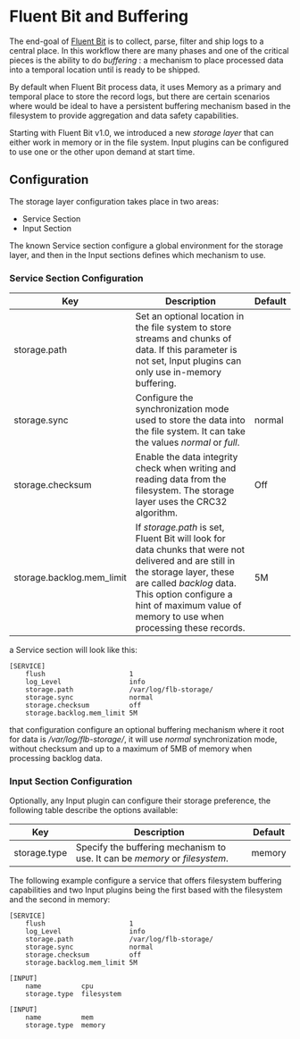 # Fluent Bit and Buffering

The end-goal of [Fluent Bit](https://fluentbit.io) is to collect, parse, filter and ship logs to a central place. In this workflow there are many phases and one of the critical pieces is the ability to do _buffering_ : a mechanism to place processed data into a temporal location until is ready to be shipped.

By default when Fluent Bit process data, it uses Memory as a primary and temporal place to store the record logs, but there are certain scenarios where would be ideal to have a persistent buffering mechanism based in the filesystem  to provide aggregation and data safety capabilities.

Starting with Fluent Bit v1.0, we introduced a new _storage layer_ that can either work in memory or in the file system. Input plugins can be configured to use one or the other upon demand at start time.

## Configuration

The storage layer configuration takes place in two areas:

- Service Section
- Input Section

The known Service section configure a global environment for the storage layer, and then in the Input sections defines which mechanism to use.

### Service Section Configuration

| Key                       | Description                                                  | Default |
| ------------------------- | ------------------------------------------------------------ | ------- |
| storage.path              | Set an optional location in the file system to store streams and chunks of data. If this parameter is not set, Input plugins can only use in-memory buffering. |         |
| storage.sync              | Configure the synchronization mode used to store the data into the file system. It can take the values _normal_ or _full_. | normal  |
| storage.checksum          | Enable the data integrity check when writing and reading data from the filesystem. The storage layer uses the CRC32 algorithm. | Off     |
| storage.backlog.mem_limit | If _storage.path_ is set, Fluent Bit will look for data chunks that were not delivered and are still in the storage layer, these are called _backlog_ data. This option configure a hint of maximum value of memory to use when processing these records. | 5M      |

a Service section will look like this:

```
[SERVICE]
    flush                     1
    log_Level                 info
    storage.path              /var/log/flb-storage/
    storage.sync              normal
    storage.checksum          off
    storage.backlog.mem_limit 5M
```

that configuration configure an optional buffering mechanism where it root for data is _/var/log/flb-storage/_, it will use _normal_ synchronization mode, without checksum and up to a maximum of 5MB of memory when processing backlog data. 

### Input Section Configuration

Optionally, any Input plugin can configure their storage preference, the following table describe the options available:

| Key          | Description                                                  | Default |
| ------------ | ------------------------------------------------------------ | ------- |
| storage.type | Specify the buffering mechanism to use. It can be _memory_ or _filesystem_. | memory  |

The following example configure a service that offers filesystem buffering capabilities and two Input plugins being the first based with the filesystem and the second in memory:

```
[SERVICE]
    flush                     1
    log_Level                 info
    storage.path              /var/log/flb-storage/
    storage.sync              normal
    storage.checksum          off
    storage.backlog.mem_limit 5M
    
[INPUT]
    name          cpu
    storage.type  filesystem
    
[INPUT]
    name          mem
    storage.type  memory
```

